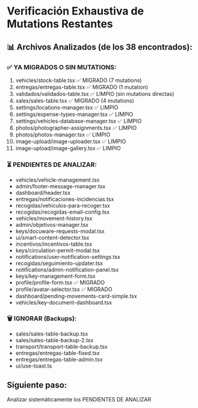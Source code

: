 # Verificación Exhaustiva de Mutations Restantes

## 📊 Archivos Analizados (de los 38 encontrados):

### ✅ YA MIGRADOS O SIN MUTATIONS:
1. vehicles/stock-table.tsx ✅ MIGRADO (7 mutations)
2. entregas/entregas-table.tsx ✅ MIGRADO (1 mutation)
3. validados/validados-table.tsx ✅ LIMPIO (sin mutations directas)
4. sales/sales-table.tsx ✅ MIGRADO (4 mutations)
5. settings/locations-manager.tsx ✅ LIMPIO
6. settings/expense-types-manager.tsx ✅ LIMPIO
7. settings/vehicles-database-manager.tsx ✅ LIMPIO
8. photos/photographer-assignments.tsx ✅ LIMPIO
9. photos/photos-manager.tsx ✅ LIMPIO
10. image-upload/image-uploader.tsx ✅ LIMPIO
11. image-upload/image-gallery.tsx ✅ LIMPIO

### ⏳ PENDIENTES DE ANALIZAR:
- vehicles/vehicle-management.tsx
- admin/footer-message-manager.tsx
- dashboard/header.tsx
- entregas/notificaciones-incidencias.tsx
- recogidas/vehiculos-para-recoger.tsx
- recogidas/recogidas-email-config.tsx
- vehicles/movement-history.tsx
- admin/objetivos-manager.tsx
- keys/docuware-requests-modal.tsx
- ui/smart-content-detector.tsx
- incentivos/incentivos-table.tsx
- keys/circulation-permit-modal.tsx
- notifications/user-notification-settings.tsx
- recogidas/seguimiento-updater.tsx
- notifications/admin-notification-panel.tsx
- keys/key-management-form.tsx
- profile/profile-form.tsx ✅ MIGRADO
- profile/avatar-selector.tsx ✅ MIGRADO
- dashboard/pending-movements-card-simple.tsx
- vehicles/key-document-dashboard.tsx

### 🗑️ IGNORAR (Backups):
- sales/sales-table-backup.tsx
- sales/sales-table-backup-2.tsx
- transport/transport-table-backup.tsx
- entregas/entregas-table-fixed.tsx
- entregas/entregas-table-admin.tsx
- ui/use-toast.ts

## Siguiente paso:
Analizar sistemáticamente los PENDIENTES DE ANALIZAR

